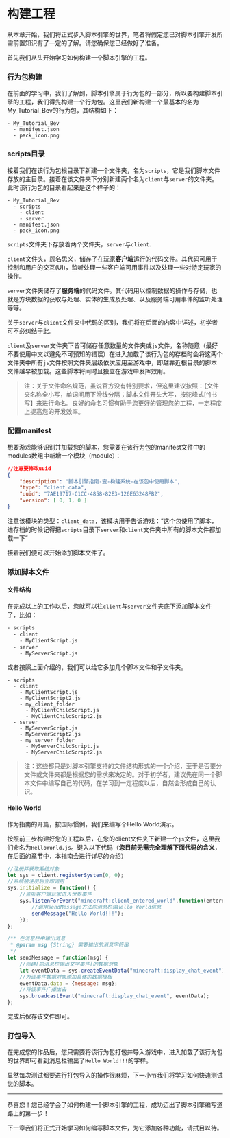 # 构建工程

从本章开始，我们将正式步入脚本引擎的世界，笔者将假定您已对脚本引擎开发所需前置知识有了一定的了解。请您确保您已经做好了准备。

首先我们从头开始学习如何构建一个脚本引擎的工程。

### 行为包构建

在前面的学习中，我们了解到，脚本引擎属于行为包的一部分，所以要构建脚本引擎的工程，我们得先构建一个行为包。这里我们新构建一个最基本的名为My_Tutorial_Bev的行为包，其结构如下：

```
- My_Tutorial_Bev
  - manifest.json
  - pack_icon.png
```

### scripts目录

接着我们在该行为包根目录下新建一个文件夹，名为`scripts`，它是我们脚本文件存放的主目录。接着在该文件夹下分别新建两个名为`client`与`server`的文件夹。此时该行为包的目录看起来是这个样子的：

```
- My_Tutorial_Bev
  - scripts
    - client
    - server
  - manifest.json
  - pack_icon.png
```

`scripts`文件夹下存放着两个文件夹，`server`与`client`.

`client`文件夹，顾名思义，储存了在玩家**客户端**运行的代码文件。其代码可用于控制和用户的交互(UI)，监听处理一些客户端可用事件以及处理一些对特定玩家的操作。

`server`文件夹储存了**服务端**的代码文件。其代码用以控制数据的操作与存储，也就是方块数据的获取与处理、实体的生成及处理、以及服务端可用事件的监听处理等等。

关于`server`与`client`文件夹中代码的区别，我们将在后面的内容中详述，初学者可不必纠结于此。

`client`及`server`文件夹下皆可储存任意数量的文件夹或`js`文件，名称随意（最好不要使用中文以避免不可预知的错误）在进入加载了该行为包的存档时会将这两个文件夹中所有`js`文件按照文件夹层级依次应用至游戏中，即越靠近根目录的脚本文件越早被加载。这些脚本将同时且独立在游戏中发挥效用。

> 注：关于文件命名规范，虽说官方没有特别要求，但这里建议按照：【文件夹名称全小写，单词间用下滑线分隔；脚本文件开头大写，按驼峰式[^]书写】来进行命名。良好的命名习惯有助于您更好的管理您的工程，一定程度上提高您的开发效率。

### 配置manifest

想要游戏能够识别并加载您的脚本，您需要在该行为包的manifest文件中的modules数组中新增一个模块（module）：

```json
//注意要修改uuid
{
	"description": "脚本引擎指南-壹-构建系统-在该包中使用脚本",
	"type": "client_data",
	"uuid": "7AE19717-C1CC-4858-82E3-126E63248FB2",
	"version": [ 0, 1, 0 ]
}
```

注意该模块的类型：`client_data`，该模块用于告诉游戏：“这个包使用了脚本，进存档的时候记得把`scripts`目录下`server`和`client`文件夹中所有的脚本文件都加载一下”

接着我们便可以开始添加脚本文件了。

### 添加脚本文件

#### 文件结构

在完成以上的工作以后，您就可以往`client`与`server`文件夹底下添加脚本文件了，比如：

```dockerfile
- scripts
  - client
    - MyClientScript.js
  - server
    - MyServerScript.js
```

或者按照上面介绍的，我们可以给它多加几个脚本文件和子文件夹。

```
- scripts
  - client
    - MyClientScript.js
    - MyClientScript2.js
    - my_client_folder
      - MyClientChildScript.js
      - MyClientChildScript2.js
  - server
    - MyServerScript.js
    - MyServerScript2.js
    - my_server_folder
      - MyServerChildScript.js
      - MyServerChildScript2.js
```

> 注：这些都只是对脚本引擎支持的文件结构形式的一个介绍，至于是否要分文件或文件夹都是根据您的需求来决定的。对于初学者，建议先在同一个脚本文件中编写自己的代码，在学习到一定程度以后，自然会形成自己的认识。

#### Hello World

作为指南的开篇，按国际惯例，我们来编写个Hello World演示。

按照前三步构建好您的工程以后，在您的client文件夹下新建一个`js`文件，这里我们命名为`HelloWorld.js`。键入以下代码（**您目前无需完全理解下面代码的含义**，在后面的章节中，本指南会进行详尽的介绍）

```js
//注册并获取系统对象
let sys = client.registerSystem(0, 0);
//系统被注册后立即调用
sys.initialize = function() {
    //监听客户端玩家进入世界事件
	sys.listenForEvent("minecraft:client_entered_world",function(enteredWorldData){
        //调用sendMessage方法向消息栏输Hello World信息
        sendMessage("Hello World!!!");
    });
};

/** 在消息栏中输出消息
 * @param msg {String} 需要输出的消息字符串
 */
let sendMessage = function(msg) {
    //创建[向消息栏输出文字事件]的数据对象
    let eventData = sys.createEventData("minecraft:display_chat_event");
    //为该事件数据对象添加具体的数据模板
    eventData.data = {message: msg};
    //将该事件广播出去
    sys.broadcastEvent("minecraft:display_chat_event", eventData);
};
```

完成后保存该文件即可。

### 打包导入

在完成您的作品后，您只需要将该行为包打包并导入游戏中，进入加载了该行为包的世界即可看到消息栏输出了`Hello World!!!`的字样。

显然每次测试都要进行打包导入的操作很麻烦，下一小节我们将学习如何快速测试您的脚本。

------

恭喜您！您已经学会了如何构建一个脚本引擎的工程，成功迈出了脚本引擎编写道路上的第一步！

下一章我们将正式开始学习如何编写脚本文件，为它添加各种功能，请拭目以待。
